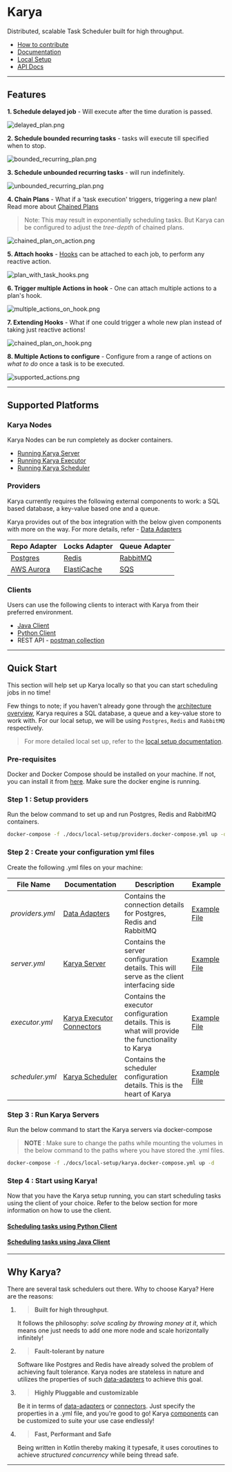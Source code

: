 # Karya

Distributed, scalable Task Scheduler built for high throughput.

- [How to contribute](.github/CONTRIBUTING.md)
- [Documentation](./docs/documentation/)
- [Local Setup](./docs/documentation/LOCAL_SETUP.md)
- [API Docs](https://saumya-bhatt.github.io/karya/)

---

## Features

**1. Schedule delayed job** - Will execute after the time duration is passed.

![delayed_plan.png](./docs/media/illustrations/delayed_plan.png)

**2. Schedule bounded recurring tasks** - tasks will execute till specified when to stop.

![bounded_recurring_plan.png](./docs/media/illustrations/bounded_recurring_plan.png)

**3. Schedule unbounded recurring tasks** - will run indefinitely.

![unbounded_recurring_plan.png](./docs/media/illustrations/unbounded_recurring_plan.png)

**4. Chain Plans** - What if a 'task execution' triggers, triggering a new plan! Read more about [Chained Plans](./docs/documentation/CONNECTORS.md/#chained-plans)

> Note: This may result in exponentially scheduling tasks. But Karya can be configured to adjust the _tree-depth_ of chained plans. 

![chained_plan_on_action.png](./docs/media/illustrations/chained_plans_on_action.png)

**5. Attach hooks** - [Hooks](./docs/documentation/HOOKS.md) can be attached to each job, to perform any reactive action.

![plan_with_task_hooks.png](./docs/media/illustrations/plan_with_task_hooks.png)

**6. Trigger multiple Actions in hook** - One can attach multiple actions to a plan's hook.

![multiple_actions_on_hook.png](./docs/media/illustrations/multiple_actions_on_hook.png)

**7. Extending Hooks** - What if one could trigger a whole new plan instead of taking just reactive actions!

![chained_plan_on_hook.png](./docs/media/illustrations/chained_plan_on_hook.png)

**8. Multiple Actions to configure** - Configure from a range of actions on _what to do_ once a task is to be executed.

![supported_actions.png](./docs/media/illustrations/supported_actions.png)

---

## Supported Platforms

### Karya Nodes

Karya Nodes can be run completely as docker containers.

- [Running Karya Server](./docs/documentation/LOCAL_SETUP.md#running-karya-server)
- [Running Karya Executor](./docs/documentation/LOCAL_SETUP.md#running-karya-executor)
- [Running Karya Scheduler](./docs/documentation/LOCAL_SETUP.md#running-karya-scheduler)

### Providers

Karya currently requires the following external components to work: a SQL based database, a key-value based one and a queue.

Karya provides out of the box integration with the below given components with more on the way. For more details, refer - [Data Adapters](./docs/documentation/DATA_ADAPTERS.md)

| Repo Adapter                                     | Locks Adapter                                            | Queue Adapter                         |
|--------------------------------------------------|----------------------------------------------------------|---------------------------------------|
| [Postgres](https://www.postgresql.org/)          | [Redis](https://redis.io/)                               | [RabbitMQ](https://www.rabbitmq.com/) |
| [AWS Aurora](https://aws.amazon.com/rds/aurora/) | [ElastiCache](https://aws.amazon.com/elasticache/redis/) | [SQS](https://aws.amazon.com/sqs/)    |

### Clients

Users can use the following clients to interact with Karya from their preferred environment.

- [Java Client](./docs/documentation/CLIENT.md)
- [Python Client](https://github.com/Saumya-Bhatt/karya-python-client) 
- REST API - [postman collection](./docs/media/Karya.postman_collection.json)
---

## Quick Start

This section will help set up Karya locally so that you can start scheduling jobs in no time!

Few things to note; if you haven't already gone through the [architecture overview](./docs/documentation/ARCHITECTURE.md), Karya requires a SQL database, a queue and a key-value store to work with. For our local setup, we will be using `Postgres`, `Redis` and `RabbitMQ` respectively.

> For more detailed local set up, refer to the [local setup documentation](./docs/documentation/LOCAL_SETUP.md).

### Pre-requisites

Docker and Docker Compose should be installed on your machine. If not, you can install it from [here](https://docs.docker.com/get-docker/). Make sure the docker engine is running.

### Step 1 : Setup providers

Run the below command to set up and run Postgres, Redis and RabbitMQ containers.

```bash
docker-compose -f ./docs/local-setup/providers.docker-compose.yml up -d
``` 

### Step 2 : Create your configuration yml files

Create the following .yml files on your machine:

| File Name       | Documentation                                                                                                  | Description                                                                                       | Example                                                               |
|-----------------|----------------------------------------------------------------------------------------------------------------|---------------------------------------------------------------------------------------------------|-----------------------------------------------------------------------|
| _providers.yml_ | [Data Adapters](./docs/documentation/DATA_ADAPTERS.md)                                                         | Contains the connection details for Postgres, Redis and RabbitMQ                                  | [Example File](./configs/providers/psql-redis-rabbitmq.providers.yml) |
| _server.yml_    | [Karya Server](./docs/documentation/COMPONENTS.md#Server)                                                      | Contains the server configuration details. This will serve as the client interfacing side         | [Example File](./configs/server.yml)                                  |
| _executor.yml_  | [Karya Executor](./docs/documentation/COMPONENTS.md#Executor) [Connectors](./docs/documentation/CONNECTORS.md) | Contains the executor configuration details. This is what will provide the functionality to Karya | [Example File](./configs/executor.yml)                                |
| _scheduler.yml_ | [Karya Scheduler](./docs/documentation/COMPONENTS.md#Scheduler)                                                | Contains the scheduler configuration details. This is the heart of Karya                           | [Example File](./configs/scheduler.yml)                               |

### Step 3 : Run Karya Servers

Run the below command to start the Karya servers via docker-compose

> __NOTE__ : Make sure to change the paths while mounting the volumes in the below command to the paths where you have stored the .yml files.

```bash
docker-compose -f ./docs/local-setup/karya.docker-compose.yml up -d
```

### Step 4 : Start using Karya!

Now that you have the Karya setup running, you can start scheduling tasks using the client of your choice. Refer to the below section for more information on how to use the client.

#### [Scheduling tasks using Python Client](https://github.com/Saumya-Bhatt/karya-python-client)
#### [Scheduling tasks using Java Client](./docs/documentation/EXAMPLES.md)

---

## Why Karya?

There are several task schedulers out there. Why to choose Karya? Here are the reasons:

1. >**Built for high throughput**.

   It follows the philosophy: *solve scaling by throwing money at it*, which means one just needs to add one more node and scale horizontally infinitely!

2. >**Fault-tolerant by nature**

   Software like Postgres and Redis have already solved the problem of achieving fault tolerance. Karya nodes are stateless in nature and utilizes the properties of such [data-adapters](./docs/documentation/DATA_ADAPTERS.md) to achieve this goal.

3. >**Highly Pluggable and customizable**

   Be it in terms of [data-adapters](./docs/documentation/DATA_ADAPTERS.md) or [connectors](#connectors). Just specify the properties in a .yml file, and you're good to go! Karya [components](./docs/documentation/COMPONENTS.md) can be customized to suite your use case endlessly!

4. >**Fast, Performant and Safe**

   Being written in Kotlin thereby making it typesafe, it uses coroutines to achieve *structured concurrency* while being thread safe.

---